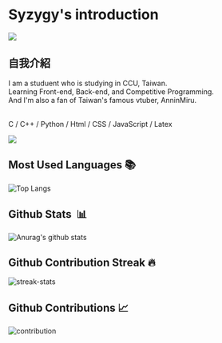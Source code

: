# Syzygy's introduction

<img src = "https://truth.bahamut.com.tw/s01/202006/631a3ec42482de7335a272e39d1a7005.JPG">

## 自我介紹

I am a studuent who is studying in CCU, Taiwan. <br>
Learning Front-end, Back-end, and Competitive Programming. <br>
And I'm also a fan of Taiwan's famous vtuber, AnninMiru. <br><br>

C / C++ / Python / Html / CSS / JavaScript / Latex 

<img src="https://user-images.githubusercontent.com/73097560/115834477-dbab4500-a447-11eb-908a-139a6edaec5c.gif">

## Most Used Languages 📚
![Top Langs](https://github-readme-stats.vercel.app/api/top-langs/?username=syzygy608&langs_count=8&theme=github_dark)

## Github Stats &nbsp;📊
![Anurag's github stats](https://github-readme-stats.vercel.app/api?username=syzygy608&show_icons=true&theme=github_dark)

## Github Contribution Streak 🔥 
![streak-stats](https://github-readme-streak-stats.herokuapp.com?user=syzygy608&theme=black-ice&hide_border=true&date_format=M%20j%5B%2C%20Y%5D")

## Github Contributions 📈
![contribution](https://activity-graph.herokuapp.com/graph?username=syzygy608&theme=react-dark&hide_border=true)
